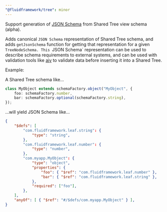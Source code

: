 ```yaml
---
"@fluidframework/tree": minor
---
```


Support generation of [JSON Schema](https://json-schema.org/docs) from Shared Tree view schema (alpha).

Adds canonical `JSON Schema` representation of Shared Tree schema, and adds `getJsonSchema` function for getting that representation for a given `TreeNodeSchema.
This `JSON Schema` representation can be used to describe schema requirements to external systems, and can be used with validation tools like [ajv](https://ajv.js.org/) to validate data before inserting it into a Shared Tree.

Example:

A Shared Tree schema like...

```typescript
class MyObject extends schemaFactory.object("MyObject", {
	foo: schemaFactory.number,
	bar: schemaFactory.optional(schemaFactory.string),
});
```

...will yield JSON Schema like...

```json
{
	"$defs": [
		"com.fluidframework.leaf.string": {
			"type": "string",
		},
		"com.fluidframework.leaf.number": {
			"type": "number",
		},
		"com.myapp.MyObject": {
			"type": "object",
			"properties": {
				"foo": { "$ref": "com.fluidframework.leaf.number" },
				"bar": { "$ref": "com.fluidframework.leaf.string" },
			},
			"required": ["foo"],
		},
	],
	"anyOf": [ { "$ref": "#/$defs/com.myapp.MyObject" } ],
}
```
